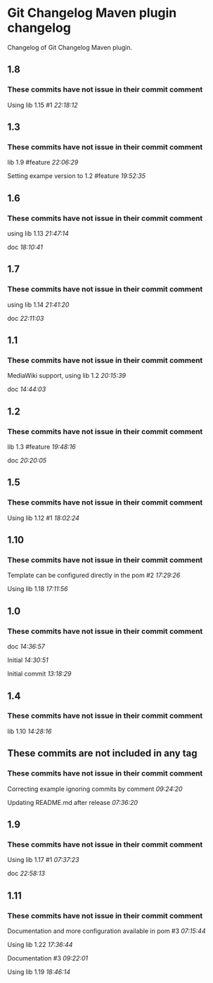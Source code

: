 # Git Changelog Maven plugin changelog

Changelog of Git Changelog Maven plugin.

## 1.8
### These commits have not issue in their commit comment
   Using lib 1.15 #1 *22:18:12*



## 1.3
### These commits have not issue in their commit comment
   lib 1.9 #feature *22:06:29*

   Setting exampe version to 1.2 #feature *19:52:35*



## 1.6
### These commits have not issue in their commit comment
   using lib 1.13 *21:47:14*

   doc *18:10:41*



## 1.7
### These commits have not issue in their commit comment
   using lib 1.14 *21:41:20*

   doc *22:11:03*



## 1.1
### These commits have not issue in their commit comment
   MediaWiki support, using lib 1.2 *20:15:39*

   doc *14:44:03*



## 1.2
### These commits have not issue in their commit comment
   lib 1.3 #feature *19:48:16*

   doc *20:20:05*



## 1.5
### These commits have not issue in their commit comment
   Using lib 1.12 #1 *18:02:24*



## 1.10
### These commits have not issue in their commit comment
   Template can be configured directly in the pom #2 *17:29:26*

   Using lib 1.18 *17:11:56*



## 1.0
### These commits have not issue in their commit comment
   doc *14:36:57*

   Initial *14:30:51*

   Initial commit *13:18:29*



## 1.4
### These commits have not issue in their commit comment
   lib 1.10 *14:28:16*



## These commits are not included in any tag
### These commits have not issue in their commit comment
   Correcting example ignoring commits by comment *09:24:20*

   Updating README.md after release *07:36:20*



## 1.9
### These commits have not issue in their commit comment
   Using lib 1.17 #1 *07:37:23*

   doc *22:58:13*



## 1.11
### These commits have not issue in their commit comment
   Documentation and more configuration available in pom #3 *07:15:44*

   Using lib 1.22 *17:36:44*

   Documentation #3 *09:22:01*

   Using lib 1.19 *18:46:14*



